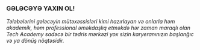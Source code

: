 ### GƏLƏCƏYƏ YAXIN OL!

*Tələbələrini gələcəyin mütəxəssisləri kimi hazırlayan və onlarla həm akademik, həm professional əməkdaşlıq etməkdə hər zaman maraqlı olan Tech Academy sadəcə bir tədris mərkəzi yox sizin karyeranınızın başlanğıc və ya dönüş nöqtəsidir.*



